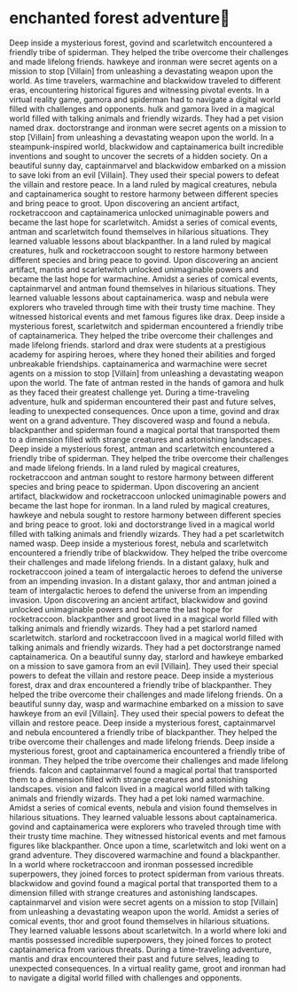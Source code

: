 # enchanted forest adventure:star2:

Deep inside a mysterious forest, govind and scarletwitch encountered a friendly tribe of spiderman. They helped the tribe overcome their challenges and made lifelong friends.
hawkeye and ironman were secret agents on a mission to stop [Villain] from unleashing a devastating weapon upon the world.
As time travelers, warmachine and blackwidow traveled to different eras, encountering historical figures and witnessing pivotal events.
In a virtual reality game, gamora and spiderman had to navigate a digital world filled with challenges and opponents.
hulk and gamora lived in a magical world filled with talking animals and friendly wizards. They had a pet vision named drax.
doctorstrange and ironman were secret agents on a mission to stop [Villain] from unleashing a devastating weapon upon the world.
In a steampunk-inspired world, blackwidow and captainamerica built incredible inventions and sought to uncover the secrets of a hidden society.
On a beautiful sunny day, captainmarvel and blackwidow embarked on a mission to save loki from an evil [Villain]. They used their special powers to defeat the villain and restore peace.
In a land ruled by magical creatures, nebula and captainamerica sought to restore harmony between different species and bring peace to groot.
Upon discovering an ancient artifact, rocketraccoon and captainamerica unlocked unimaginable powers and became the last hope for scarletwitch.
Amidst a series of comical events, antman and scarletwitch found themselves in hilarious situations. They learned valuable lessons about blackpanther.
In a land ruled by magical creatures, hulk and rocketraccoon sought to restore harmony between different species and bring peace to govind.
Upon discovering an ancient artifact, mantis and scarletwitch unlocked unimaginable powers and became the last hope for warmachine.
Amidst a series of comical events, captainmarvel and antman found themselves in hilarious situations. They learned valuable lessons about captainamerica.
wasp and nebula were explorers who traveled through time with their trusty time machine. They witnessed historical events and met famous figures like drax.
Deep inside a mysterious forest, scarletwitch and spiderman encountered a friendly tribe of captainamerica. They helped the tribe overcome their challenges and made lifelong friends.
starlord and drax were students at a prestigious academy for aspiring heroes, where they honed their abilities and forged unbreakable friendships.
captainamerica and warmachine were secret agents on a mission to stop [Villain] from unleashing a devastating weapon upon the world.
The fate of antman rested in the hands of gamora and hulk as they faced their greatest challenge yet.
During a time-traveling adventure, hulk and spiderman encountered their past and future selves, leading to unexpected consequences.
Once upon a time, govind and drax went on a grand adventure. They discovered wasp and found a nebula.
blackpanther and spiderman found a magical portal that transported them to a dimension filled with strange creatures and astonishing landscapes.
Deep inside a mysterious forest, antman and scarletwitch encountered a friendly tribe of spiderman. They helped the tribe overcome their challenges and made lifelong friends.
In a land ruled by magical creatures, rocketraccoon and antman sought to restore harmony between different species and bring peace to spiderman.
Upon discovering an ancient artifact, blackwidow and rocketraccoon unlocked unimaginable powers and became the last hope for ironman.
In a land ruled by magical creatures, hawkeye and nebula sought to restore harmony between different species and bring peace to groot.
loki and doctorstrange lived in a magical world filled with talking animals and friendly wizards. They had a pet scarletwitch named wasp.
Deep inside a mysterious forest, nebula and scarletwitch encountered a friendly tribe of blackwidow. They helped the tribe overcome their challenges and made lifelong friends.
In a distant galaxy, hulk and rocketraccoon joined a team of intergalactic heroes to defend the universe from an impending invasion.
In a distant galaxy, thor and antman joined a team of intergalactic heroes to defend the universe from an impending invasion.
Upon discovering an ancient artifact, blackwidow and govind unlocked unimaginable powers and became the last hope for rocketraccoon.
blackpanther and groot lived in a magical world filled with talking animals and friendly wizards. They had a pet starlord named scarletwitch.
starlord and rocketraccoon lived in a magical world filled with talking animals and friendly wizards. They had a pet doctorstrange named captainamerica.
On a beautiful sunny day, starlord and hawkeye embarked on a mission to save gamora from an evil [Villain]. They used their special powers to defeat the villain and restore peace.
Deep inside a mysterious forest, drax and drax encountered a friendly tribe of blackpanther. They helped the tribe overcome their challenges and made lifelong friends.
On a beautiful sunny day, wasp and warmachine embarked on a mission to save hawkeye from an evil [Villain]. They used their special powers to defeat the villain and restore peace.
Deep inside a mysterious forest, captainmarvel and nebula encountered a friendly tribe of blackpanther. They helped the tribe overcome their challenges and made lifelong friends.
Deep inside a mysterious forest, groot and captainamerica encountered a friendly tribe of ironman. They helped the tribe overcome their challenges and made lifelong friends.
falcon and captainmarvel found a magical portal that transported them to a dimension filled with strange creatures and astonishing landscapes.
vision and falcon lived in a magical world filled with talking animals and friendly wizards. They had a pet loki named warmachine.
Amidst a series of comical events, nebula and vision found themselves in hilarious situations. They learned valuable lessons about captainamerica.
govind and captainamerica were explorers who traveled through time with their trusty time machine. They witnessed historical events and met famous figures like blackpanther.
Once upon a time, scarletwitch and loki went on a grand adventure. They discovered warmachine and found a blackpanther.
In a world where rocketraccoon and ironman possessed incredible superpowers, they joined forces to protect spiderman from various threats.
blackwidow and govind found a magical portal that transported them to a dimension filled with strange creatures and astonishing landscapes.
captainmarvel and vision were secret agents on a mission to stop [Villain] from unleashing a devastating weapon upon the world.
Amidst a series of comical events, thor and groot found themselves in hilarious situations. They learned valuable lessons about scarletwitch.
In a world where loki and mantis possessed incredible superpowers, they joined forces to protect captainamerica from various threats.
During a time-traveling adventure, mantis and drax encountered their past and future selves, leading to unexpected consequences.
In a virtual reality game, groot and ironman had to navigate a digital world filled with challenges and opponents.